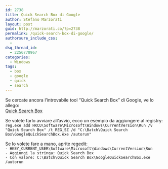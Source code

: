 ```yaml
---
id: 2738
title: Quick Search Box di Google
author: Stefano Marzorati
layout: post
guid: http://marzorati.co/?p=2738
permalink: /quick-search-box-di-google/
authorsure_include_css:
  - 
dsq_thread_id:
  - 2256770967
categories:
  - Windows
tags:
  - box
  - google
  - quick
  - search
---
```

Se cercate ancora l&#8217;introvabile tool &#8220;Quick Search Box&#8221; di Google, ve lo allego:  
[Quick Search Box][1]

Se volete farlo avviare all&#8217;avvio, ecco un esempio da aggiungere al registry:  
`reg.exe add HKCU\Software\Microsoft\Windows\CurrentVersion\Run /v "Quick Search Box" /t REG_SZ /d "C:\Batch\Quick Search Box\GoogleQuickSearchBox.exe /autorun"`

Se lo volete fare a mano, aprite regedit:  
`- HKEY_CURRENT_USER\Software\Microsoft\Windows\CurrentVersion\Run`  
`- Aggiungi la stringa: Quick Search Box`  
`- Con valore: C:\Batch\Quick Search Box\GoogleQuickSearchBox.exe /autorun`

 [1]: http://marzorati.co/download/Quick-Search-Box.zip